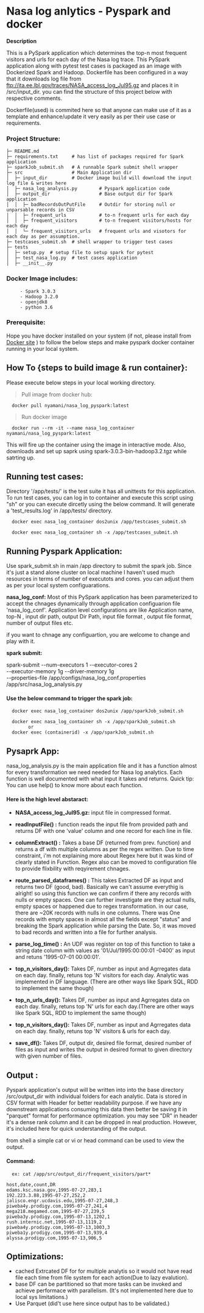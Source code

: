 # Nasa log anlytics - Pyspark and docker

**Description**

This is a PySpark application which determines the top-n most frequent visitors and urls for each day of the Nasa log trace. This PySpark application along with pytest test cases is packaged as an image with Dockerized Spark and Hadoop. Dockerfile has been configured in a way that it downloads log file from ftp://ita.ee.lbl.gov/traces/NASA_access_log_Jul95.gz and places it in /src/input_dir. you can find the structure of this project below with respective comments.

Dockerfile(used) is commited here so that anyone can make use of it as a template and enhance/update it very easily as per their use case or requirements.


### Project Structure:

```
├─ README.md
├─ requirements.txt     # has list of packages required for Spark application
├─ sparkJob_submit.sh   # A runnable Spark submit shell wrapper
├─ src                  # Main Application dir
│  ├─ input_dir         # Docker image build will download the input log file & writes here
│  ├─ nasa_log_analysis.py        # Pyspark application code
│  ├─ output_dir                  # Base output dir for Spark application
│  │  ├─ badRecordsOutPutFile     # Outdir for storing null or unparsable records in CSV
│  │  ├─ frequent_urls            # to-n frequent urls for each day
│  │  ├─ frequent_visitors        # to-n frequent visitors/hosts for each day
│  │  └─ frequent_visitors_urls   # frequent urls and visotors for each day as per assumption.
├─ testcases_submit.sh  # shell wrapper to trigger test cases
├─ tests
│  ├─ setup.py  # setup file to setup spark for pytest
│  ├─ test_nasa_log.py  # test cases application
│  ├─ __init__.py

```

### Docker Image includes: 

         - Spark 3.0.3
         - Hadoop 3.2.0
         - openjdk8
         - python 3.6

### Prerequisite:
   Hope you have docker installed on your system (if not, please install from [Docker site](https://docs.docker.com/desktop/windows/install/) ) to follow the below steps and make pyspark docker container running in your local system.

## How To {steps to build image & run container}:

Please execute below steps in your local working directory.

> Pull image from docker hub:

      docker pull nyamani/nasa_log_pyspark:latest

> Run docker image 

      docker run --rm -it --name nasa_log_container nyamani/nasa_log_pyspark:latest
   This will fire up the container using the image in interactive mode. Also, downloads and set up saprk using spark-3.0.3-bin-hadoop3.2.tgz while satrting up. 
   

## Running test cases:

Directory '/app/tests/' is the test suite it has all unittests for this application.
To run test cases, you can log in to container and execute this script using "sh" or you can execute dircetly using the below command. It will generate a 'test_results.log' in /app/tests/ directory.

      docker exec nasa_log_container dos2unix /app/testcases_submit.sh
      
      docker exec nasa_log_container sh -x /app/testcases_submit.sh

## Running Pyspark Application:

   Use spark_submit.sh in main /app directory to submit the spark job.
   Since it's just a stand alone cluster on local machine I haven't used much resources in terms of number of executots and cores. you can adjust them as per your local system configuarations.

**nasa_log_conf:**
   Most of this PySpark application has been parameterized to accept the chnages dynamically through application configuarion file 'nasa_log_conf'. Application level configurations are like Application name, top-N , input dir path, output Dir Path, input file format , output file format, number of output files etc.

   if you want to chnage any configuartion, you are welcome to change and play with it.

   **spark submit:**

   spark-submit --num-executors 1 --executor-cores 2 \
   --executor-memory 1g --driver-memory 1g  \
   --properties-file /app/configs/nasa_log_conf.properties \
   /app/src/nasa_log_analysis.py

   #### Use the below command to trigger the spark job:

      docker exec nasa_log_container dos2unix /app/sparkJob_submit.sh
      
      docker exec nasa_log_container sh -x /app/sparkJob_submit.sh
			or
      docker exec (containerid) -x /app/sparkJob_submit.sh


## Pysaprk App:
 nasa_log_analysis.py is the main application file and it has a function almost for every transformation we need needed for Nasa log analytics. Each function is well documented with what input it takes and returns. 
 Quick tip: You can use help(<functionName>) to know more about each function.

 #### Here is the high level abstaract:

   - **NASA_access_log_Jul95.gz:** input file in compressed format. 

   - **readInputFile() :** function reads the input file from provided path and returns DF with one 'value' column and one record for each line in file.

   - **columnExtract() :** Takes a base DF (returned from prev. function) and returns a df with multiple columns as per the regex written. Due to time constraint, i'm not explaining more about Regex here but it was kind of clearly stated in Function. Regex also can be moved to configuration file to provide flixbility with reqyirement chnages.

  -  **route_parsed_dataframes() :** This takes Extracted DF as input and returns two DF (good, bad). Basically we can't assume everythig is alright! so using this function we can confirm if there any records with nulls or empty spaces. One can further investigate are they actual nulls, empty spaces or happened due to regex transformation. in our case, there are ~20K records with nulls in one columns. There was One records with empty spaces in almost all the fields except "status" and breaking the Spark application while parsing the Date. So, it was moved to bad records and written into a file for further analysis.

   - **parse_log_time() :** An UDF was register on top of this function to take a string date column with values as '01/Jul/1995:00:00:01 -0400' as input and retuns '1995-07-01 00:00:01'.

  - **top_n_visitors_day():** Takes DF, number as input and Agrregates data on each day. finally, retuns top 'N'  visitors for each day. Analytic was implemented in DF language. (There are other ways like Spark SQL, RDD to implement the same though)

   - **top_n_urls_day():** Takes DF, number as input and Agrregates data on each day. finally, retuns top 'N'  urls for each day.(There are other ways like Spark SQL, RDD to implement the same though)

  - **top_n_visitors_day():** Takes DF, number as input and Agrregates data on each day. finally, retuns top 'N'  visitors & urls for each day.

  - **save_df():** Takes DF, output dir, desired file format, desired number of files as input and writes the output in desired format to given directory with given number of files.

   
## Output :
   Pyspark application's output will be written into into the base directory /src/output_dir with individual folders for each analytic. Data is stored in CSV format with Header for better readability purpose. if we have any downstream applications consuming this data then better be saving it in "parquet" format for performance optimization. you may see "DR" in header it's a dense rank column and it can be dropped in real production. However, it's included here for quick understanding of the output.

   from shell a simple cat or vi or head command can be used to view the output.
   
   #### Command:
      ex: cat /app/src/output_dir/frequent_visitors/part*

   
```
host,date,count,DR
edams.ksc.nasa.gov,1995-07-27,283,1
192.223.3.88,1995-07-27,252,2
jalisco.engr.ucdavis.edu,1995-07-27,248,3
piweba4y.prodigy.com,1995-07-27,241,4
mega218.megamed.com,1995-07-27,239,5
piweba3y.prodigy.com,1995-07-13,1202,1
rush.internic.net,1995-07-13,1119,2
piweba4y.prodigy.com,1995-07-13,1003,3
piweba1y.prodigy.com,1995-07-13,939,4
alyssa.prodigy.com,1995-07-13,906,5
```
   

## Optimizations:
   - cached Extrcated DF for for multiple analytis so it would not have read file each time from file system for each action(Due to lazy evalution). 
   - base DF can be partitioned so that more tasks can be invoked and achieve performace with parallelism. (It's not implemented here due to local sys limitations.)
   - Use Parquet (did't use here since output has to be validated.)
